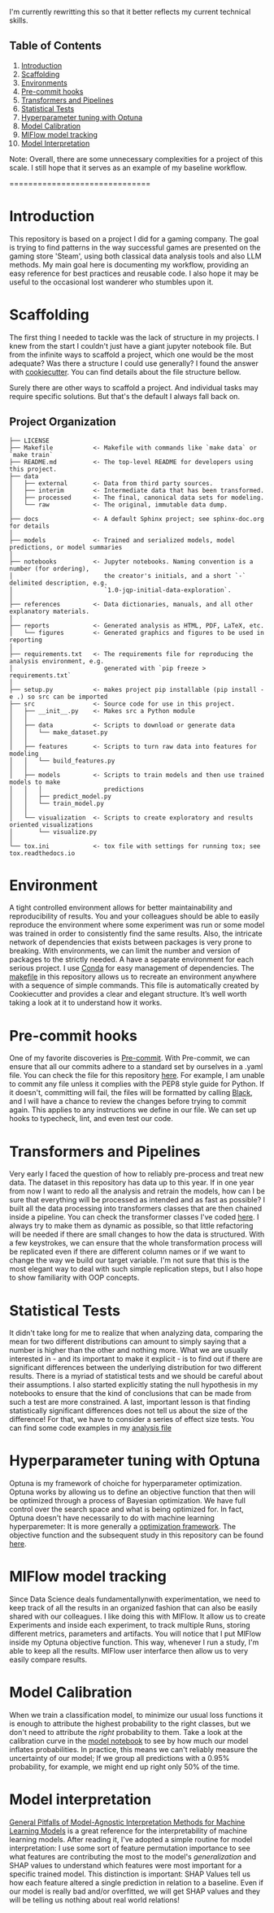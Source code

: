 I'm currently rewritting this so that it better reflects my current technical skills.
## Table of Contents

1. [Introduction](#Introduction)
2. [Scaffolding](#Scaffolding)
3. [Environments](#Environments)
4. [Pre-commit hooks](#pre-commit-hooks)
5. [Transformers and Pipelines](#Transformers-and-Pipelines)
6. [Statistical Tests](#Statistical-Tests)
7. [Hyperparameter tuning with Optuna](#Hyperparameter-tuning-with-Optuna)
8. [Model Calibration](#Model-Calibration)
9. [MlFlow model tracking](#MlFlow-model-tracking)
10. [Model Interpretation](#Model-Interpretation)
    
</small> Note: Overall, there are some unnecessary complexities for a project of this scale. I still hope that it serves as an example of my baseline workflow.</small>

==============================

# Introduction

This repository is based on a project I did for a gaming company. The goal is trying to find patterns in the way successful games are presented on the gaming store 'Steam', using both classical data analysis tools and also LLM methods. My main goal here is documenting my workflow, providing an easy reference for best practices and reusable code. I also hope it may be useful to the occasional lost wanderer who stumbles upon it.

# Scaffolding 

The first thing I needed to tackle was the lack of structure in my projects. I knew from the start I couldn't just have a giant jupyter notebook file. But from the infinite ways to scaffold a project, which one would be the most adequate? Was there a structure I could use generally? I found the answer with [cookiecutter](https://drivendata.github.io/cookiecutter-data-science/). You can find details about the file structure bellow. 


Surely there are other ways to scaffold a project. And individual tasks may require specific solutions. But that's the default I always fall back on. 




Project Organization
------------

    ├── LICENSE
    ├── Makefile           <- Makefile with commands like `make data` or `make train`
    ├── README.md          <- The top-level README for developers using this project.
    ├── data
    │   ├── external       <- Data from third party sources.
    │   ├── interim        <- Intermediate data that has been transformed.
    │   ├── processed      <- The final, canonical data sets for modeling.
    │   └── raw            <- The original, immutable data dump.
    │
    ├── docs               <- A default Sphinx project; see sphinx-doc.org for details
    │
    ├── models             <- Trained and serialized models, model predictions, or model summaries
    │
    ├── notebooks          <- Jupyter notebooks. Naming convention is a number (for ordering),
    │                         the creator's initials, and a short `-` delimited description, e.g.
    │                         `1.0-jqp-initial-data-exploration`.
    │
    ├── references         <- Data dictionaries, manuals, and all other explanatory materials.
    │
    ├── reports            <- Generated analysis as HTML, PDF, LaTeX, etc.
    │   └── figures        <- Generated graphics and figures to be used in reporting
    │
    ├── requirements.txt   <- The requirements file for reproducing the analysis environment, e.g.
    │                         generated with `pip freeze > requirements.txt`
    │
    ├── setup.py           <- makes project pip installable (pip install -e .) so src can be imported
    ├── src                <- Source code for use in this project.
    │   ├── __init__.py    <- Makes src a Python module
    │   │
    │   ├── data           <- Scripts to download or generate data
    │   │   └── make_dataset.py
    │   │
    │   ├── features       <- Scripts to turn raw data into features for modeling
    │   │   └── build_features.py
    │   │
    │   ├── models         <- Scripts to train models and then use trained models to make
    │   │   │                 predictions
    │   │   ├── predict_model.py
    │   │   └── train_model.py
    │   │
    │   └── visualization  <- Scripts to create exploratory and results oriented visualizations
    │       └── visualize.py
    │
    └── tox.ini            <- tox file with settings for running tox; see tox.readthedocs.io


# Environment 

A tight controlled environment allows for better maintainability and reproducibility of results. You and your colleagues should be able to easily reproduce the environment where some experiment was run or some model was trained in order to consistently find the same results. Also, the intricate network of dependencies that exists between packages is very prone to breaking. With environments, we can limit the number and version of packages to the strictly needed. A have a separate environment for each serious project. I use [Conda](https://docs.conda.io/en/latest/) for easy management of dependencies.
The [makefile](https://github.com/MatheusVazManzke/steam-analysis/blob/main/Makefile) in this repository allows us to recreate an environment anywhere with a sequence of simple commands. This file is automatically created by Cookiecutter and provides a clear and elegant structure. It’s well worth taking a look at it to understand how it works.

# Pre-commit hooks
One of my favorite discoveries is [Pre-commit](https://pre-commit.com/). With Pre-commit, we can ensure that all our commits adhere to a standard set by ourselves in a .yaml file. You can check the file for this repository [here](https://github.com/MatheusVazManzke/steam-analysis/blob/main/.pre-commit-config.yaml). For example, I am unable to commit any file unless it complies with the PEP8 style guide for Python. If it doesn't, committing will fail, the files will be formatted by calling [Black](https://github.com/psf/black), and I will have a chance to review the changes before trying to commit again. This applies to any instructions we define in our file. We can set up hooks to typecheck, lint, and even test our code.

# Transformers and Pipelines
Very early I faced the question of how to reliably pre-process and treat new data. The dataset in this repository has data up to this year. If in one year from now I want to redo all the analysis and retrain the models, how can I be sure that everything will be processed as intended and as fast as possible? I built all the data processing into transformers classes that are then chained inside a pipeline. You can check the transformer classes I've coded [here](https://github.com/MatheusVazManzke/steam-analysis/blob/main/src/features/transformer_classes.py). I always try to make them as dynamic as possible, so that little refactoring will be needed if there are small changes to how the data is structured. With a few keystrokes, we can ensure that the whole transformation process will be replicated even if there are different column names or if we want to change the way we build our target variable. I'm not sure that this is the most elegant way to deal with such simple replication steps, but I also hope to show familiarity with OOP concepts.

# Statistical Tests
It didn't take long for me to realize that when analyzing data, comparing the mean for two different distributions can amount to simply saying that a number is higher than the other and nothing more. What we are usually interested in - and its important to make it explicit - is to find out if there are significant differences between the underlying distribution for two different results. There is a myriad of statistical tests and we should be careful about their assumptions. I also started explicitly stating the null hypothesis in my notebooks to ensure that the kind of conclusions that can be made from such a test are more constrained. A last, important lesson is that finding statistically significant differences does not tell us about the size of the difference! For that, we have to consider a series of effect size tests. You can find some code examples in my [analysis file](https://github.com/MatheusVazManzke/steam-analysis/blob/main/notebooks/analysis/1.2-mvm-data-analysis.ipynb)

# Hyperparameter tuning with Optuna
Optuna is my framework of choiche for hyperparameter optimization. Optuna works by allowing us to define an objective function that then will be optimized through a process of Bayesian optimization. We have full control over the search space and what is being optimized for. In fact, Optuna doesn't have necessarily to do with machine learning hyperparemeter: It is more generally a [optimization framework](https://medium.com/@walter_sperat/using-optuna-the-wrong-way-e403f7c8e726). The objective function and the subsequent study in this repository can be found [here](https://github.com/MatheusVazManzke/steam-analysis/blob/main/notebooks/modeling/2.2-mvm-classification-models.ipynb).

# MlFlow model tracking
Since Data Science deals fundamentallynwith experimentation, we need to keep track of all the results in an organized fashion that can also be easily shared with our colleagues. I like doing this with MlFlow. It allow us to create Experiments and inside each experiment, to track multiple Runs, storing different metrics, parameters and artifacts. You will notice that I put MlFlow inside my Optuna objective function. This way, whenever I run a study, I'm able to keep all the results. MlFlow user interfarce then allow us to very easily compare results. 

# Model Calibration

When we train a classification model, to minimize our usual loss functions it is enough to attribute the highest probability to the right classes, but we don't need to attribute the _right_ probability to them. Take a look at the calibration curve in the [model notebook](https://github.com/MatheusVazManzke/steam-analysis/blob/main/notebooks/modeling/2.2-mvm-classification-models.ipynb) to see by how much our model inflates probabilities. In practice, this means we can't reliably measure the uncertainty of our model; If we group all predictions with a 0.95% probability, for example, we might end up right only 50% of the time. 

# Model interpretation
[General Pitfalls of Model-Agnostic Interpretation Methods for Machine Learning Models](https://arxiv.org/pdf/2007.04131) is a great reference for the interpretability of machine learning models. After reading it, I've adopted a simple routine for model interpretation: I use some sort of feature permutation importance to see what features are contributing the most to the model's _generalization_ and SHAP values to understand which features were most important for a specific trained model. This distinction is important: SHAP Values tell us how each feature altered a single prediction in relation to a baseline. Even if our model is really bad and/or overfitted, we will get SHAP values and they will be telling us nothing about real world relations! 
